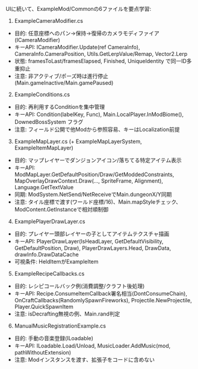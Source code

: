 UIに続いて、ExampleMod/Commonの6ファイルを要点学習:

1) ExampleCameraModifier.cs
- 目的: 任意座標へのパン→保持→復帰のカメラモディファイア(ICameraModifier)
- キーAPI: ICameraModifier.Update(ref CameraInfo), CameraInfo.CameraPosition, Utils.GetLerpValue/Remap, Vector2.Lerp
- 状態: framesToLast/framesElapsed, Finished, UniqueIdentity で同一ID多重抑止
- 注意: 非アクティブ/ポーズ時は進行停止(Main.gameInactive/Main.gamePaused)

2) ExampleConditions.cs
- 目的: 再利用するConditionを集中管理
- キーAPI: Condition(labelKey, Func<bool>), Main.LocalPlayer.InModBiome<T>(), DownedBossSystem フラグ
- 注意: フィールド公開で他Modから参照容易、キーはLocalization前提

3) ExampleMapLayer.cs (+ ExampleMapLayerSystem, ExampleItemMapLayer)
- 目的: マップレイヤーでダンジョンアイコン/落ちてる特定アイテム表示
- キーAPI: ModMapLayer.GetDefaultPosition/Draw/GetModdedConstraints, MapOverlayDrawContext.Draw(..., SpriteFrame, Alignment), Language.GetTextValue
- 同期: ModSystem.NetSend/NetReceiveでMain.dungeonX/Y同期
- 注意: タイル座標で渡す(ワールド座標/16)、Main.mapStyleチェック、ModContent.GetInstanceで相対順制御

4) ExamplePlayerDrawLayer.cs
- 目的: プレイヤー頭部レイヤーの子としてアイテムテクスチャ描画
- キーAPI: PlayerDrawLayer(IsHeadLayer, GetDefaultVisibility, GetDefaultPosition, Draw), PlayerDrawLayers.Head, DrawData, drawInfo.DrawDataCache
- 可視条件: HeldItemがExampleItem

5) ExampleRecipeCallbacks.cs
- 目的: レシピコールバック例(消費調整/クラフト後処理)
- キーAPI: Recipe.ConsumeItemCallback署名相当(DontConsumeChain), OnCraftCallbacks(RandomlySpawnFireworks), Projectile.NewProjectile, Player.QuickSpawnItem
- 注意: isDecrafting無視の例、Main.rand判定

6) ManualMusicRegistrationExample.cs
- 目的: 手動の音楽登録(ILoadable)
- キーAPI: ILoadable.Load/Unload, MusicLoader.AddMusic(mod, pathWithoutExtension)
- 注意: Modインスタンスを渡す、拡張子をコードに含めない
